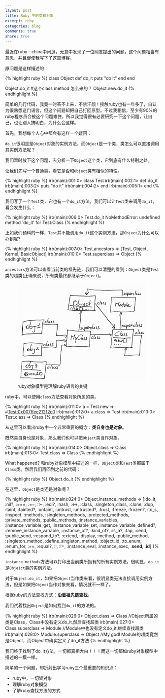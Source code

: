 ```yaml
---
layout: post
title: Ruby 中的类和对象
excerpt: ruby
categories: blog
comments: true
share: true
---
```


最近在ruby－china中闲逛，无意中发现了一位网友提出的问题，这个问题相当有意思，并且促使我写下了这篇博客。

原问题是这样描述的：

{% highlight ruby %}
class Object
  def do_it
    puts "do it"
  end
end

Object.do_it #这个class method 怎么来的？
Object.new.do_it
{% endhighlight %}

简单的几行代码，我竟一时答不上来，不禁汗颜！接触ruby也有一年多了，自认为很熟悉这门语言，但这个问题却把自己打回原型。不过我相信，至少有90%的ruby程序员会被这个问题难住，所以我觉得很有必要研究一下这个问题，让自己，也让别人搞明白，为什么会这样。

首先，我想每个人心中都会有这样一个疑问：

`do_it`很明显是`Object`对象的实例方法，而`Object`是一个类，类怎么可以直接调用其实例方法呢？

我们暂时放下这个问题，去分析一下`Object`这个类，它到底有什么特别之处。

让我们先写一个普通类，看它是否和`Object`类有相似的特性。

{% highlight ruby %}
irb(main):001:0> class Test
irb(main):002:1> def do_it
irb(main):003:2> puts "do it"
irb(main):004:2> end
irb(main):005:1> end
{% endhighlight %}

我们写了一个`Test`类，它也有一个`do_it`方法，我们可以让`Test`类来调用`do_it`，看会发生什么：

{% highlight ruby %}
irb(main):006:0> Test.do_it
NoMethodError: undefined method `do_it' for Test:Class
{% endhighlight %}

正如我们预料的一样，`Test`并不能调用`do_it`这个实例方法，那`Object`为什么可以办到呢?

{% highlight ruby %}
irb(main):007:0> Test.ancestors
=> [Test, Object, Kernel, BasicObject]
irb(main):010:0> Test.superclass
=> Object
{% endhighlight %}

`ancestors`方法可以查看当前类的祖先链，我们可以清楚的看到：`Object`类是`Test`类的超类(正确来说，所有类最终都继承于`Object`)。

<figure>
  <img src="/images/Ruby_object_model.png" alt="image">
  <figcaption>ruby对象模型是理解ruby语言的关键</figcaption>
</figure>

ruby中，可以使用`class`方法查看对象所属的类。

{% highlight ruby %}
irb(main):011:0> a = Test.new
=> #<Test:0x007ffee21212c0>
irb(main):012:0> a.class
=> Test
irb(main):013:0> Test.class
=> Class
{% endhighlight %}

从这里可以看出ruby中一个非常重要的概念：**类自身也是对象**。

既然类自身也是对象，那么我们也可以把`Object`类当作对象。

{% highlight ruby %}
irb(main):014:0> Object.class
=> Class
irb(main):013:0> Test.class
=> Class
{% endhighlight %}

What happened? 和ruby对象模型中描述的一样，`Object`类和`Test`类都属于`Class`类。然后我们再回到之前的代码：

{% highlight ruby %}
Object.do_it
{% endhighlight %}

在这里，`Object`是类还是对象呢？

{% highlight ruby %}
irb(main):024:0> Object.instance_methods
=> [:do_it, :nil?, :===, :=~, :!~, :eql?, :hash, :<=>, :class, :singleton_class, :clone, :dup, :taint, :tainted?, :untaint, :untrust, :untrusted?, :trust, :freeze, :frozen?, :to_s, :inspect, :methods, :singleton_methods, :protected_methods, :private_methods, :public_methods, :instance_variables, :instance_variable_get, :instance_variable_set, :instance_variable_defined?, :remove_instance_variable, :instance_of?, :kind_of?, :is_a?, :tap, :send, :public_send, :respond_to?, :extend, :display, :method, :public_method, :singleton_method, :define_singleton_method, :object_id, :to_enum, :enum_for, :==, :equal?, :!, :!=, :instance_eval, :instance_exec, :__send__, :__id__]
{% endhighlight %}

`instance_methods`方法可以打印出当前类所拥有的所有实例方法，很明显，`do_it`是`Obje1ct`类的实例方法。

对于`Object.do_it`，如果把`Object`当作类来看，很明显类无法直接调用实例方法，但是如果把`Object`当作对象来看，情况就不一样了。

根据ruby的方法查找方式：**沿着祖先链查找**。

我们试着找出`Object`是如何找到`do_it`的方法的。

{% highlight ruby %}
irb(main):026:0> Object.class
=> Class //Object所属的类是Class，Class中没有定义do_it,然后查找超类
irb(main):027:0> Class.superclass
=> Module //Module中也没有定义do_it,继续查找超类
irb(main):028:0> Module.superclass
=> Object //My god! Module的超类竟然是Object，而Object中确实定义了do_it方法
{% endhighlight %}

我们终于找到了do_it方法，一切都真相大白！！！而这一切都如ruby对象模型中描述的一模一样。

简单的一个问题，却折射出学习ruby三个最重要的知识点：

* ruby中，一切皆对象
* 理解ruby对象模型
* 了解ruby查找方法的方式
